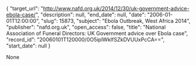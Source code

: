 {
  "target_url": "http://www.nafd.org.uk/2014/12/30/uk-government-advice-ebola-case/", 
  "description": null, 
  "end_date": null, 
  "date": "2006-01-01T12:00:00", 
  "slug": 15873, 
  "subject": "Ebola Outbreak, West Africa 2014", 
  "publisher": "nafd.org.uk", 
  "open_access": false, 
  "title": "National Association of Funeral Directors: UK Government advice over Ebola case", 
  "record_id": "20060101T120000/0O5iplWkIfSZkDVUUxPcCA==", 
  "start_date": null
}

None